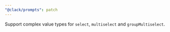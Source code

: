 ```yaml
---
"@clack/prompts": patch
---
```


Support complex value types for `select`, `multiselect` and `groupMultiselect`.
